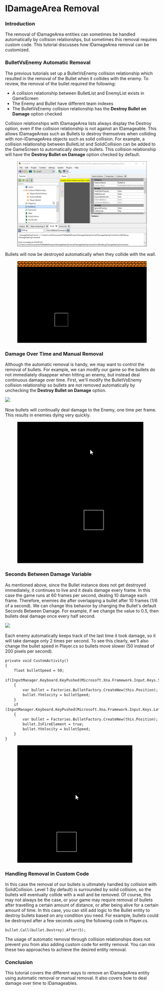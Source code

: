 # IDamageArea Removal

### Introduction

The removal of IDamageArea entities can sometimes be handled automatically by collision relationshps, but sometimes this removal requires custom code. This tutorial discusses how IDamageArea removal can be customized.

### BulletVsEnemy Automatic Removal

The previous tutorials set up a BulletVsEnemy collision relationship which resulted in the removal of the Bullet when it collides with the enemy. To review, the removal of the bullet required the following:

* A collision relationship between BulletList and EnemyList exists in GameScreen
* The Enemy and Bullet have different team indexes
* The BulletVsEnemy collision relationship has the **Destroy Bullet on Damage** option checked

Collision relationships with IDamageArea lists always display the Destroy option, even if the collision relationship is not against an IDamageable. This allows IDamageAreas such as Bullets to destroy themselves when colliding with non-IDamageArea objects such as solid collision. For example, a collision relationship between BulletList and SolidCollision can be added to the GameScreen to automatically destroy bullets. This collision relationship will have the **Destroy Bullet on Damage** option checked by default.&#x20;

&#x20;

<figure><img src="../../media/2023-01-11_09-23-32.gif" alt=""><figcaption></figcaption></figure>

Bullets will now be destroyed automatically when they collide with the wall.&#x20;

<figure><img src="../../media/2023-01-11_09-24-51.gif" alt=""><figcaption></figcaption></figure>

### Damage Over Time and Manual Removal

Although the automatic removal is handy, we may want to control the removal of bullets. For example, we can modify our game so the bullets do not immediately disappear when hitting an enemy, but instead deal continuous damage over time. First, we'll modify the BulletVsEnemy collision relationship so bullets are not removed automatically by unchecking the **Destroy Bullet on Damage** option.

![](../../media/2023-01-img\_63bee46fe1326.png)

Now bullets will continually deal damage to the Enemy, one time per frame. This results in enemies dying very quickly.&#x20;

<figure><img src="../../media/2023-01-11_09-32-41.gif" alt=""><figcaption></figcaption></figure>

### Seconds Between Damage Variable

As mentioned above, since the Bullet instance does not get destroyed immediately, it continues to live and it deals damage every frame. In this case the game runs at 60 frames per second, dealing 10 damage each frame. Therefore, enemies die after overlapping a bullet after 10 frames (1/6 of a second). We can change this behavior by changing the Bullet's default Seconds Between Damage. For example, if we change the value to 0.5, then bullets deal damage once every half second.

![](../../media/2023-01-img\_63bee5c23f867.png)

Each enemy automatically keeps track of the last time it took damage, so it will take damage only 2 times per second. To see this clearly, we'll also change the bullet speed in Player.cs so bullets move slower (50 instead of 200 pixels per second).

```
private void CustomActivity()
{
    float bulletSpeed = 50;
    if(InputManager.Keyboard.KeyPushed(Microsoft.Xna.Framework.Input.Keys.Space))
    {
        var bullet = Factories.BulletFactory.CreateNew(this.Position);
        bullet.YVelocity = bulletSpeed;
    }
    if (InputManager.Keyboard.KeyPushed(Microsoft.Xna.Framework.Input.Keys.LeftAlt))
    {
        var bullet = Factories.BulletFactory.CreateNew(this.Position);
        bullet.IsFireElement = true;
        bullet.YVelocity = bulletSpeed;
    }
}
```

<figure><img src="../../media/2023-01-11_09-42-04.gif" alt=""><figcaption></figcaption></figure>

### Handling Removal in Custom Code

In this case the removal of our bullets is ultimately handled by collision with SolidCollision. Level 1 (by default) is surrounded by solid collision, so the bullets will eventually collide with a wall and be removed. Of course, this may not always be the case, or your game may require removal of bullets after travelling a certain amount of distance, or after being alive for a certain amount of time. In this case, you can still add logic to the Bullet entity to destroy bullets based on any condition you need. For example, bullets could be destroyed after a few seconds using the following code in Player.cs.

```
bullet.Call(bullet.Destroy).After(5);
```

The usage of automatic removal through collision relationships does not prevent you from also adding custom code for entity removal. You can mix these two approaches to achieve the desired entity removal.

### Conclusion

This tutorial covers the different ways to remove an IDamageArea entity using automatic removal or manual removal. It also covers how to deal damage over time to IDamageables.
